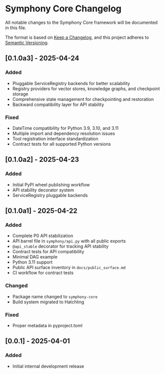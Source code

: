 # Symphony Core Changelog

All notable changes to the Symphony Core framework will be documented in this file.

The format is based on [Keep a Changelog](https://keepachangelog.com/en/1.0.0/),
and this project adheres to [Semantic Versioning](https://semver.org/spec/v2.0.0.html).

## [0.1.0a3] - 2025-04-24

### Added
- Pluggable ServiceRegistry backends for better scalability
- Registry providers for vector stores, knowledge graphs, and checkpoint storage
- Comprehensive state management for checkpointing and restoration
- Backward compatibility layer for API stability

### Fixed
- DateTime compatibility for Python 3.9, 3.10, and 3.11
- Multiple import and dependency resolution issues
- Tool registration interface standardization
- Contract tests for all supported Python versions

## [0.1.0a2] - 2025-04-23

### Added
- Initial PyPI wheel publishing workflow
- API stability decorator system
- ServiceRegistry pluggable backends

## [0.1.0a1] - 2025-04-22

### Added
- Complete P0 API stabilization
- API barrel file in `symphony/api.py` with all public exports
- `@api_stable` decorator for tracking API stability
- Contract tests for API compatibility
- Minimal DAG example
- Python 3.11 support
- Public API surface inventory in `docs/public_surface.md`
- CI workflow for contract tests

### Changed
- Package name changed to `symphony-core`
- Build system migrated to Hatchling

### Fixed
- Proper metadata in pyproject.toml

## [0.0.1] - 2025-04-01

### Added
- Initial internal development release